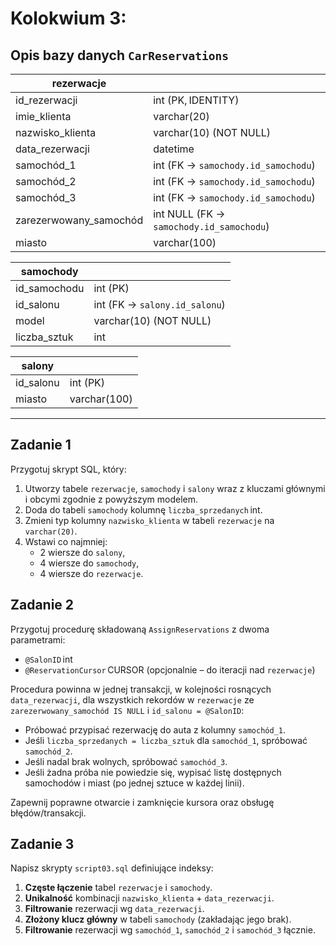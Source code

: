 # Kolokwium 3:

## Opis bazy danych `CarReservations`

| rezerwacje             |                                          |
| ---------------------- | ---------------------------------------- |
| id_rezerwacji          | int (PK, IDENTITY)                       |
| imie_klienta           | varchar(20)                              |
| nazwisko_klienta       | varchar(10) (NOT NULL)                   |
| data_rezerwacji        | datetime                                 |
| samochód_1             | int (FK → `samochody.id_samochodu`)      |
| samochód_2             | int (FK → `samochody.id_samochodu`)      |
| samochód_3             | int (FK → `samochody.id_samochodu`)      |
| zarezerwowany_samochód | int NULL (FK → `samochody.id_samochodu`) |
| miasto                 | varchar(100)                             |

| samochody    |                               |
| ------------ | ----------------------------- |
| id_samochodu | int (PK)                      |
| id_salonu    | int (FK → `salony.id_salonu`) |
| model        | varchar(10) (NOT NULL)        |
| liczba_sztuk | int                           |

| salony    |              |
| --------- | ------------ |
| id_salonu | int (PK)     |
| miasto    | varchar(100) |

---

## Zadanie 1

Przygotuj skrypt SQL, który:

1. Utworzy tabele `rezerwacje`, `samochody` i `salony` wraz z kluczami głównymi i obcymi zgodnie z powyższym modelem.
2. Doda do tabeli `samochody` kolumnę `liczba_sprzedanych` int.
3. Zmieni typ kolumny `nazwisko_klienta` w tabeli `rezerwacje` na `varchar(20)`.
4. Wstawi co najmniej:
   - 2 wiersze do `salony`,
   - 4 wiersze do `samochody`,
   - 4 wiersze do `rezerwacje`.

## Zadanie 2

Przygotuj procedurę składowaną `AssignReservations` z dwoma parametrami:

- `@SalonID` int
- `@ReservationCursor` CURSOR (opcjonalnie – do iteracji nad `rezerwacje`)

Procedura powinna w jednej transakcji, w kolejności rosnących `data_rezerwacji`, dla wszystkich rekordów w `rezerwacje` ze `zarezerwowany_samochód IS NULL` i `id_salonu = @SalonID`:

- Próbować przypisać rezerwację do auta z kolumny `samochód_1`.
- Jeśli `liczba_sprzedanych = liczba_sztuk` dla `samochód_1`, spróbować `samochód_2`.
- Jeśli nadal brak wolnych, spróbować `samochód_3`.
- Jeśli żadna próba nie powiedzie się, wypisać listę dostępnych samochodów i miast (po jednej sztuce w każdej linii).

Zapewnij poprawne otwarcie i zamknięcie kursora oraz obsługę błędów/transakcji.

## Zadanie 3

Napisz skrypty `script03.sql` definiujące indeksy:

1. **Częste łączenie** tabel `rezerwacje` i `samochody`.
2. **Unikalność** kombinacji `nazwisko_klienta` + `data_rezerwacji`.
3. **Filtrowanie** rezerwacji wg `data_rezerwacji`.
4. **Złożony klucz główny** w tabeli `samochody` (zakładając jego brak).
5. **Filtrowanie** rezerwacji wg `samochód_1`, `samochód_2` i `samochód_3` łącznie.
